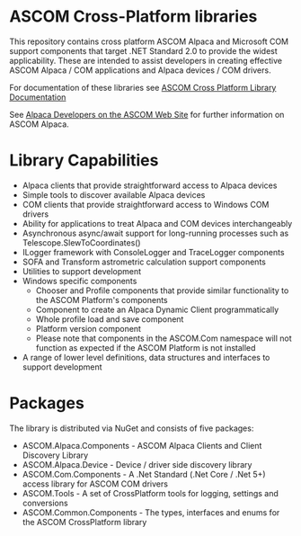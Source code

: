 # ASCOM Cross-Platform libraries
This repository contains cross platform ASCOM Alpaca and Microsoft COM support components that target .NET Standard 2.0 to provide the widest applicability. These are intended to assist developers in creating effective ASCOM Alpaca / COM applications and Alpaca devices / COM drivers.

For documentation of these libraries see [ASCOM Cross Platform Library Documentation](https://ascom-standards.org/library)

See [Alpaca Developers on the ASCOM Web Site](https://www.ascom-standards.org/Developer/Alpaca.htm) for further information on ASCOM Alpaca.

# Library Capabilities

* Alpaca clients that provide straightforward access to Alpaca devices
* Simple tools to discover available Alpaca devices
* COM clients that provide straightforward access to Windows COM drivers
* Ability for applications to treat Alpaca and COM devices interchangeably
* Asynchronous async/await support for long-running processes such as Telescope.SlewToCoordinates()
* ILogger framework with ConsoleLogger and TraceLogger components
* SOFA and Transform astrometric calculation support components
* Utilities to support development
* Windows specific components
  * Chooser and Profile components that provide similar functionality to the ASCOM Platform's components
  * Component to create an Alpaca Dynamic Client programmatically
  * Whole profile load and save component
  * Platform version component
  * Please note that components in the ASCOM.Com namespace will not function as expected if the ASCOM Platform is not installed
* A range of lower level definitions, data structures and interfaces to support development

# Packages
The library is distributed via NuGet and consists of five packages:

* ASCOM.Alpaca.Components - ASCOM Alpaca Clients and Client Discovery Library
* ASCOM.Alpaca.Device - Device / driver side discovery library
* ASCOM.Com.Components - A .Net Standard (.Net Core / .Net 5+) access library for ASCOM COM drivers
* ASCOM.Tools - A set of CrossPlatform tools for logging, settings and conversions
* ASCOM.Common.Components - The types, interfaces and enums for the ASCOM CrossPlatform library

